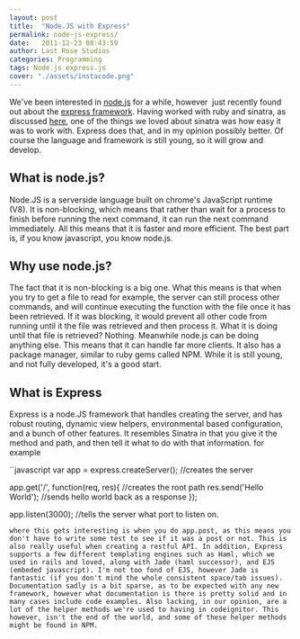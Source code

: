 ```yaml
---
layout: post
title:  "Node.JS with Express"
permalink: node-js-express/
date:   2011-12-23 08:43:59
author: Last Rose Studios
categories: Programming
tags: Node.js express.js
cover: "./assets/instacode.png"
---
```


We've been interested in [node.js](http://nodejs.org/) for a while, however  just recently found out about the [express framework](http://expressjs.com). Having worked with ruby and sinatra, as discussed [here](http://www.lastrose.com/redis-db/ "A quick look at Sinatra"), one of the things we loved about sinatra was how easy it was to work with. Express does that, and in my opinion possibly better. Of course the language and framework is still young, so it will grow and develop.

## What is node.js?

Node.JS is a serverside language built on chrome's JavaScript runtime (V8). It is non-blocking, which means that rather than wait for a process to finish before running the next command, it can run the next command immediately. All this means that it is faster and more efficient. The best part is, if you know javascript, you know node.js.

## Why use node.js?

The fact that it is non-blocking is a big one. What this means is that when you try to get a file to read for example, the server can still process other commands, and will continue executing the function with the file once it has been retrieved. If it was blocking, it would prevent all other code from running until it the file was retrieved and then process it. What it is doing until that file is retrieved? Nothing. Meanwhile node.js can be doing anything else. This means that it can handle far more clients. It also has a package manager, similar to ruby gems called NPM. While it is still young, and not fully developed, it's a good start.

## What is Express

Express is a node.JS framework that handles creating the server, and has robust routing, dynamic view helpers, environmental based configuration, and a bunch of other features. It resembles Sinatra in that you give it the method and path, and then tell it what to do with that information. for example

``javascript
var app = express.createServer();  //creates the server

app.get('/', function(req, res){ //creates the root path
    res.send('Hello World'); //sends hello world back as a response
});

app.listen(3000); //tells the server what port to listen on.
```
where this gets interesting is when you do app.post, as this means you don't have to write some test to see if it was a post or not. This is also really useful when creating a restful API. In addition, Express supports a few different templating engines such as Haml, which we used in rails and loved, along with Jade (haml successor), and EJS (embeded javascript). I'm not too fond of EJS, however Jade is fantastic (if you don't mind the whole consistent space/tab issues). Documentation sadly is a bit sparse, as to be expected with any new framework, however what documentation is there is pretty solid and in many cases include code examples. Also lacking, in our opinion, are a lot of the helper methods we're used to having in codeignitor. This however, isn't the end of the world, and some of these helper methods might be found in NPM.